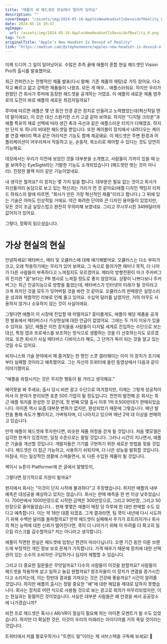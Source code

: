 ```yaml
---
title: "애플의 새 헤드셋은 현실에서 떨어져 있어요"
description: ""
coverImage: "/assets/img/2024-05-16-ApplesNewHeadsetIsDevoidofReality_0.png"
date: 2024-05-16 19:47
ogImage: 
  url: /assets/img/2024-05-16-ApplesNewHeadsetIsDevoidofReality_0.png
tag: Tech
originalTitle: "Apple’s New Headset Is Devoid of Reality"
link: "https://medium.com/@stephenmoore/apples-new-headset-is-devoid-of-reality-fa239790a164"
---
```



###  
이제 드디어 그 일이 일어났어요. 수많은 추측 끝에 애플이 혼합 현실 헤드셋인 Vision Pro의 출시를 발표했어요.  

최근 컨퍼런스는 전형적인 제품 발표(다시 말해: 기존 제품의 재탕)로 가득 찼어요. 다소 작고 빠르고 얇고 강력한 제품들이 나왔죠. 모든 게 매우... 애플스러워요. 하지만 우리가 원했던 건 회사가 루머에 등장한 헤드셋을 공개하는 거였죠. 이 애플의 새로운 제품 범주로의 도전이 바로 애플의 새로운 최강자일까요?  

루머에 따르면 애플은 몇 년 동안 안경 같은 장치로 만들려고 노력했었는데(혁신적일 텐데 말이에요), 이 것은 대신 스완키한 스키 고글 같아 보여요. 하지만 “디지털 크라운”과 애플 특유의 재료 선택에 따라 생긴 축과 곡선과 같은 애플스러운 터치가 더해졌죠. 하지만 단지 또 하나의 비대한 헤드셋일 뿐입니다. 또한 케이블이 장치에서 내려다오는 케이블 연결 배터리 팩과 같은 어리석은 기능도 함께 제공돼요. 이 헤드셋은 주변 환경과 어플리케이션이 어우러져서 작동하고 눈, 손동작, 목소리로 제어할 수 있다는 것도 당연히 가능해요.

<div class="content-ad"></div>

데모에서는 우리가 이전에 보았던 것들 대부분을 소개했고, 사람들이 가까이 있을 때 눈을 보여주는 EyeSight라는 기발한 기능도 소개되었습니다 (헤드셋만 벗는 것이 아니라). 진정한 블랙 미러 같은 기능이었네요.

내 생각은 뭘까요? 이 장치는 몇 가지 일을 합니다. 대부분은 필요 없는 것이고 회사가 자신들끼리 농담으로 보고 있는 혁신과는 거리가 먼 것 같아요(애플 디자인 책임자 리처드 하워스의 말에 따르면, "회사가 만든 가장 혁신적인 제품"이라고 합니다.) 그 뒤에 있는 기술은 아마도 인상적일 거에요. 약간 화려한 단어와 큰 디자인 용어들이 있었지만, 모든 것이 조금 실망스럽고 완전히 무의미해 보였네요. 그리고 무시무시한 3499달러의 값어치가 있어요.

그렇다, 정확히 읽으셨습니다.

# 가상 현실의 현실

<div class="content-ad"></div>

안녕하세요! 메타버스, 메타 및 오큘러스에 대해 얘기해봤어요. 오큘러스는 다소 부피가 크고, 오래 착용하기에는 무리가 있어 보여요. 그 속으로 들어가면 재미나 목적, 더 나아가 다른 사람들이 부족하다고 느껴질지도 모르겠어요. 메타의 방향전환이 마크 주커버그의 진지한 "꿈"보다는 PR 행사로 느껴질 정도로 좋지 않았어요. 상황이 나쁘다보니 주커버그는 최근 인공지능으로 방향을 틀었는데, 메타버스가 인터넷의 미래가 될 것이라고 크게 외치던 것을 모두가 잊어버릴 것을 바란 것 같아요. 오큘러스의 판매량은 실망스러운 성과와 복합적인 리뷰로 인해 줄고 있어요. 수십억 달러를 날렸지만, 거의 아무도 사용하지 않거나 소유하지 않는 것이 사실이에요.

그렇다면 애플이 이 시장에 진입할 때 어떨까요? 흥미롭게도, 애플이 해당 제품을 공개한 발표에서 메타버스나 가상현실에 대한 언급이 없었어요. 그에는 두 가지 이유가 있을 수 있어요. 일단, 애플은 이런 장치들을 사람들이 디지털 세계로 진입하는 수단으로 보는 대신, 특정 앱과 프로세스를 보조하는 방식으로 생활하는 것을 더 선호하는지도 모르겠어요. 또한 회사가 사실 메타버스 디바이스라 해도, 그 단어가 독이 되는 것을 알고 있는 것일 수도 있어요.

비지니스와 기술 분야에서 제 즐겨찾는 한 명인 스콧 갤러웨이는 이미 이 장치가 초기에부터 실패할 것이라고 예측했어요. 그는 자신의 트위터에 올린 동영상에서 다음과 같이 이야기했어요.

"애플을 좌절시키는 것은 무지한 행동이 될 거라고 생각해요."

<div class="content-ad"></div>

에어팟을 봐 주세요; 출시 당시 비싼 광고 수단으로 여겨졌지만, 이제는 그렇게 성공적이어서 이 분야가 분리되면 포춘 500 기업이 될 정도입니다. 천천히 발전해 온 회사는 최근 애플 워치를 완성한 것 같은데, 첫 번째 모델 출시 이후 1억 9,500만대가 판매되었습니다. 아이폰 역시 요즘 대부분 변화가 없지만, 완성되었기 때문에 그렇습니다. 매년 발전을 통해 속도가 빨라지고, 가벼워지며, 더 나아지고 있으며 매년 2억 대 이상을 판매하고 있습니다.

만약 애플이 헤드셋에 투자한다면, 비슷한 제품 여정을 걷게 될 것입니다. 처음 몇모델은 심각한 한계가 있겠지만, 일정 수준으로는 팔릴 것입니다. 그러나 시간이 지나면서, 애플은 기술을 개선할 것입니다. 개발자들은 기기를 구현하기 위한 새로운 방법을 찾을 것입니다. 헤드셋은 더 접근 가능하고, 사용하기 쉬워지며, 더 나은 성능을 발휘할 것입니다. 마침내, 이는 일상적인 생활에 스며들면서, 또 다른 수입원 제품이 될 것입니다.

케이시 뉴튼이 Platformer에 쓴 글에서 말했듯이,

그렇다면 장기적으로 지원이 될까요?

<div class="content-ad"></div>

현지에서 회사는 "이것이 단지 시작에 불과하다"고 주장했습니다. 하지만 애플의 내부 예측은 대성공을 예상하고 있지는 않습니다. 회사는 판매 예측을 한 번 이상 낮추었습니다. 700만에서 1000만장으로 시작한 금액은 300만장으로, 그리고 90만장, 그리고 50만장으로 줄어들었습니다... 현재 몇몇은 애플이 매장 당 하루에 한 대만 판매할 수도 있다고 예측합니다. 이는 약 18만 대쯤 되겠죠. 그게 결과라면, 팀 쿡이 내년에 다시 시도하기 위해 수백만 달러를 돌파할까요? 만약 헤드셋이 실패해서 주가가 흐트러지거나 회사의 혁신 능력에 대한 신뢰가 떨어진다면, 쿡이 더 나아가기 위해 이 우려를 더 확고히 일으킬 리스크를 감수할까요? 저는 아니라고 생각합니다.

애플이 직면한 현실은 헤드셋에 엄청난 편견이 따라다닙니다. 오랜 기간 동안 이룬 브랜드에 부정적인 개인 정보 보호 문제가 가득합니다. 가격 떼우기 때문에 장치에 대한 선택권이 있는 소수의 소비자만 구입하거나 심지어 체험할 수 있습니다.

그리고 더 중요한 질문들은 무엇일까요? 다수의 사람들이 이것을 원할까요? 사람들이 헤드셋을 착용하며 살고 일하고 놀길 원할까요? 창조자들이 이 장치가 연결을 증가시킨다고 소리치는데, 이는 정반대 결과를 가져오는 것은 건강에 좋을까요? 시간이 알려줄 것입니다. 하지만 애플의 출시는 정말 중요한 "왜"에 대한 해답을 제대로 답하지 못했습니다. 회사는 장치로 어떤 식으로 사용될 것으로 보는 광고로 회의가 마무리되었지만, 이는 현실과는 동떨어진 것이었습니다. 사실은 대부분 사람들은 왜 안경을 써서 공공장소에 나가겠습니까?

비전 프로 헤드셋은 혹시나 AR/VR이 절실히 필요해 하는 아이폰 모멘트가 될 수도 있었습니다. 하지만 더 확실한 것은, 이것이 우리의 미래라는 아이디어를 거의 죽일 것이라는 것입니다.

<div class="content-ad"></div>

트위터에서 저를 팔로우하거나 "트렌드 밀"이라는 제 서브스택을 구독해 보세요! 🌟